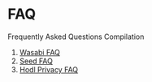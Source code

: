 # FAQ
Frequently Asked Questions Compilation 

1. [Wasabi FAQ](wasabi.md)
2. [Seed FAQ](seed.md)
3. [Hodl Privacy FAQ](hodl-privacy.md)
